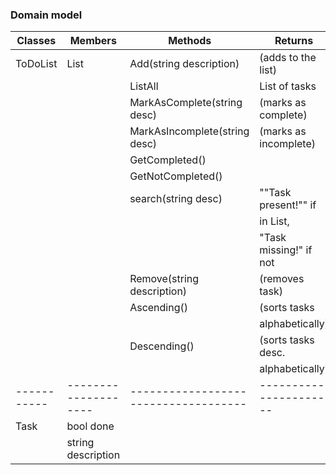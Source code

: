 ### Domain model

|  Classes  |  Members           | Methods                            | Returns              |
|-----------|--------------------|------------------------------------|--------------------- |
|ToDoList   | List<Task>         | Add(string description)            |(adds to the list)    |
|           |                    | ListAll                            | List of tasks        |
|           |                    | MarkAsComplete(string desc)        |(marks as complete)   |
|           |                    | MarkAsIncomplete(string desc)      |(marks as incomplete) |
|           |                    | GetCompleted()                     |                      |
|           |                    | GetNotCompleted()                  |                      |
|           |                    | search(string desc)                |""Task present!"" if  |
|           |                    |                                    |in List,              |
|           |                    |                                    |"Task missing!" if not|
|           |                    | Remove(string description)         |(removes task)        |
|           |                    | Ascending()                        |(sorts tasks          |
|           |                    |                                    | alphabetically)      |
|           |                    | Descending()                       |(sorts tasks desc.    |
|           |                    |                                    | alphabetically)      |
|-----------|--------------------|------------------------------------|----------------------|
|Task       | bool done          |                                    |                      |
|           | string description |                                    |                      |